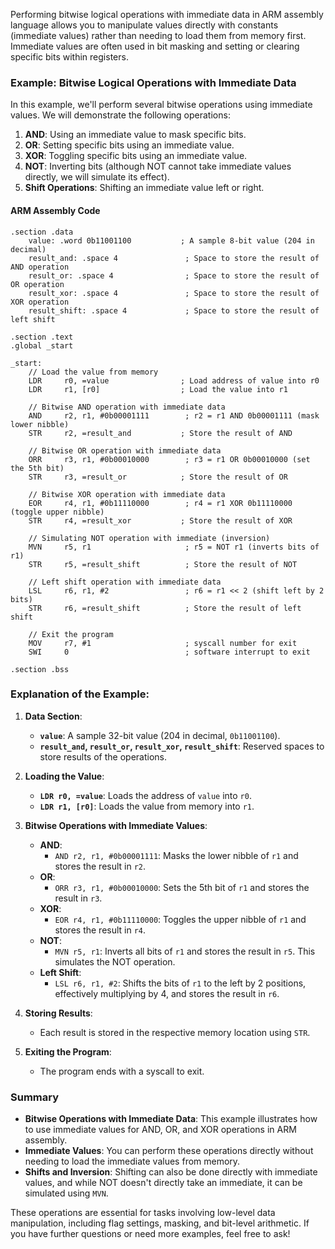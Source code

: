 Performing bitwise logical operations with immediate data in ARM assembly language allows you to manipulate values directly with constants (immediate values) rather than needing to load them from memory first. Immediate values are often used in bit masking and setting or clearing specific bits within registers.

### Example: Bitwise Logical Operations with Immediate Data

In this example, we'll perform several bitwise operations using immediate values. We will demonstrate the following operations:

1. **AND**: Using an immediate value to mask specific bits.
2. **OR**: Setting specific bits using an immediate value.
3. **XOR**: Toggling specific bits using an immediate value.
4. **NOT**: Inverting bits (although NOT cannot take immediate values directly, we will simulate its effect).
5. **Shift Operations**: Shifting an immediate value left or right.

#### ARM Assembly Code

```assembly
.section .data
    value: .word 0b11001100           ; A sample 8-bit value (204 in decimal)
    result_and: .space 4               ; Space to store the result of AND operation
    result_or: .space 4                ; Space to store the result of OR operation
    result_xor: .space 4               ; Space to store the result of XOR operation
    result_shift: .space 4             ; Space to store the result of left shift

.section .text
.global _start

_start:
    // Load the value from memory
    LDR     r0, =value                ; Load address of value into r0
    LDR     r1, [r0]                  ; Load the value into r1

    // Bitwise AND operation with immediate data
    AND     r2, r1, #0b00001111        ; r2 = r1 AND 0b00001111 (mask lower nibble)
    STR     r2, =result_and           ; Store the result of AND

    // Bitwise OR operation with immediate data
    ORR     r3, r1, #0b00010000        ; r3 = r1 OR 0b00010000 (set the 5th bit)
    STR     r3, =result_or            ; Store the result of OR

    // Bitwise XOR operation with immediate data
    EOR     r4, r1, #0b11110000        ; r4 = r1 XOR 0b11110000 (toggle upper nibble)
    STR     r4, =result_xor           ; Store the result of XOR

    // Simulating NOT operation with immediate (inversion)
    MVN     r5, r1                     ; r5 = NOT r1 (inverts bits of r1)
    STR     r5, =result_shift          ; Store the result of NOT

    // Left shift operation with immediate data
    LSL     r6, r1, #2                 ; r6 = r1 << 2 (shift left by 2 bits)
    STR     r6, =result_shift          ; Store the result of left shift

    // Exit the program
    MOV     r7, #1                     ; syscall number for exit
    SWI     0                          ; software interrupt to exit

.section .bss
```

### Explanation of the Example:

1. **Data Section**:
   - **`value`**: A sample 32-bit value (204 in decimal, `0b11001100`).
   - **`result_and`, `result_or`, `result_xor`, `result_shift`**: Reserved spaces to store results of the operations.

2. **Loading the Value**:
   - **`LDR r0, =value`**: Loads the address of `value` into `r0`.
   - **`LDR r1, [r0]`**: Loads the value from memory into `r1`.

3. **Bitwise Operations with Immediate Values**:
   - **AND**: 
     - `AND r2, r1, #0b00001111`: Masks the lower nibble of `r1` and stores the result in `r2`.
   - **OR**: 
     - `ORR r3, r1, #0b00010000`: Sets the 5th bit of `r1` and stores the result in `r3`.
   - **XOR**: 
     - `EOR r4, r1, #0b11110000`: Toggles the upper nibble of `r1` and stores the result in `r4`.
   - **NOT**:
     - `MVN r5, r1`: Inverts all bits of `r1` and stores the result in `r5`. This simulates the NOT operation.
   - **Left Shift**:
     - `LSL r6, r1, #2`: Shifts the bits of `r1` to the left by 2 positions, effectively multiplying by 4, and stores the result in `r6`.

4. **Storing Results**:
   - Each result is stored in the respective memory location using `STR`.

5. **Exiting the Program**:
   - The program ends with a syscall to exit.

### Summary

- **Bitwise Operations with Immediate Data**: This example illustrates how to use immediate values for AND, OR, and XOR operations in ARM assembly.
- **Immediate Values**: You can perform these operations directly without needing to load the immediate values from memory.
- **Shifts and Inversion**: Shifting can also be done directly with immediate values, and while NOT doesn't directly take an immediate, it can be simulated using `MVN`.

These operations are essential for tasks involving low-level data manipulation, including flag settings, masking, and bit-level arithmetic. If you have further questions or need more examples, feel free to ask!
